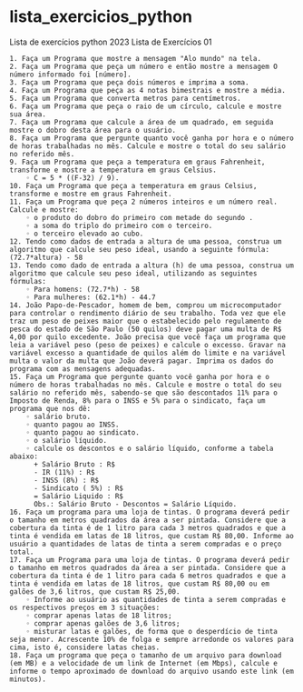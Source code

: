 # lista_exercicios_python
Lista de exercícios python 2023
Lista de Exercícios 01

    1. Faça um Programa que mostre a mensagem "Alo mundo" na tela.
    2. Faça um Programa que peça um número e então mostre a mensagem O número informado foi [número].
    3. Faça um Programa que peça dois números e imprima a soma.
    4. Faça um Programa que peça as 4 notas bimestrais e mostre a média.
    5. Faça um Programa que converta metros para centímetros.
    6. Faça um Programa que peça o raio de um círculo, calcule e mostre sua área.
    7. Faça um Programa que calcule a área de um quadrado, em seguida mostre o dobro desta área para o usuário.
    8. Faça um Programa que pergunte quanto você ganha por hora e o número de horas trabalhadas no mês. Calcule e mostre o total do seu salário no referido mês.
    9. Faça um Programa que peça a temperatura em graus Fahrenheit, transforme e mostre a temperatura em graus Celsius.
        ◦ C = 5 * ((F-32) / 9).
    10. Faça um Programa que peça a temperatura em graus Celsius, transforme e mostre em graus Fahrenheit.
    11. Faça um Programa que peça 2 números inteiros e um número real. Calcule e mostre:
        ◦ o produto do dobro do primeiro com metade do segundo .
        ◦ a soma do triplo do primeiro com o terceiro.
        ◦ o terceiro elevado ao cubo.
    12. Tendo como dados de entrada a altura de uma pessoa, construa um algoritmo que calcule seu peso ideal, usando a seguinte fórmula: (72.7*altura) - 58
    13. Tendo como dado de entrada a altura (h) de uma pessoa, construa um algoritmo que calcule seu peso ideal, utilizando as seguintes fórmulas:
        ◦ Para homens: (72.7*h) - 58
        ◦ Para mulheres: (62.1*h) - 44.7
    14. João Papo-de-Pescador, homem de bem, comprou um microcomputador para controlar o rendimento diário de seu trabalho. Toda vez que ele traz um peso de peixes maior que o estabelecido pelo regulamento de pesca do estado de São Paulo (50 quilos) deve pagar uma multa de R$ 4,00 por quilo excedente. João precisa que você faça um programa que leia a variável peso (peso de peixes) e calcule o excesso. Gravar na variável excesso a quantidade de quilos além do limite e na variável multa o valor da multa que João deverá pagar. Imprima os dados do programa com as mensagens adequadas.
    15. Faça um Programa que pergunte quanto você ganha por hora e o número de horas trabalhadas no mês. Calcule e mostre o total do seu salário no referido mês, sabendo-se que são descontados 11% para o Imposto de Renda, 8% para o INSS e 5% para o sindicato, faça um programa que nos dê:
        ◦ salário bruto.
        ◦ quanto pagou ao INSS.
        ◦ quanto pagou ao sindicato.
        ◦ o salário líquido.
        ◦ calcule os descontos e o salário líquido, conforme a tabela abaixo:
          + Salário Bruto : R$
          - IR (11%) : R$
          - INSS (8%) : R$
          - Sindicato ( 5%) : R$
          = Salário Liquido : R$
          Obs.: Salário Bruto - Descontos = Salário Líquido.
    16. Faça um programa para uma loja de tintas. O programa deverá pedir o tamanho em metros quadrados da área a ser pintada. Considere que a cobertura da tinta é de 1 litro para cada 3 metros quadrados e que a tinta é vendida em latas de 18 litros, que custam R$ 80,00. Informe ao usuário a quantidades de latas de tinta a serem compradas e o preço total.
    17. Faça um Programa para uma loja de tintas. O programa deverá pedir o tamanho em metros quadrados da área a ser pintada. Considere que a cobertura da tinta é de 1 litro para cada 6 metros quadrados e que a tinta é vendida em latas de 18 litros, que custam R$ 80,00 ou em galões de 3,6 litros, que custam R$ 25,00.
        ◦ Informe ao usuário as quantidades de tinta a serem compradas e os respectivos preços em 3 situações:
        ◦ comprar apenas latas de 18 litros;
        ◦ comprar apenas galões de 3,6 litros;
        ◦ misturar latas e galões, de forma que o desperdício de tinta seja menor. Acrescente 10% de folga e sempre arredonde os valores para cima, isto é, considere latas cheias.
    18. Faça um programa que peça o tamanho de um arquivo para download (em MB) e a velocidade de um link de Internet (em Mbps), calcule e informe o tempo aproximado de download do arquivo usando este link (em minutos).

